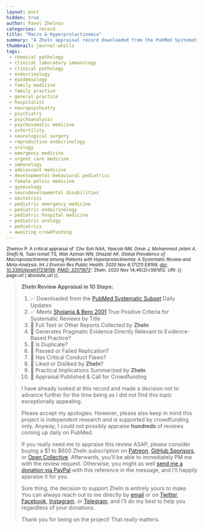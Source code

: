 ```yaml
---
layout: post
hidden: true
author: Pavel Zhelnov
categories: record
title: "Macro & Hyperprolactinemia"
summary: "A Zheln appraisal record downloaded from the PubMed Systematic Subset daily updates."
thumbnail: journal-whills
tags:
 - chemical pathology
 - clinical laboratory immunology
 - clinical pathology
 - endocrinology
 - epidemiology
 - family medicine
 - family practice
 - general practice
 - hospitalist
 - neuropsychiatry
 - psychiatry
 - psychoanalysis
 - psychosomatic medicine
 - infertility
 - neurological surgery
 - reproductive endocrinology
 - urology
 - emergency medicine
 - urgent care medicine
 - immunology
 - adolescent medicine
 - developmental-behavioral pediatrics
 - female pelvic medicine
 - gynecology
 - neurodevelopmental disabilities
 - obstetrics
 - pediatric emergency medicine
 - pediatric endocrinology
 - pediatric hospital medicine
 - pediatric urology
 - pediatrics
 - awaiting crowdfunding
---
```


<small id="citation">Zhelnov P. A critical appraisal of _‘Che Soh NAA, Yaacob NM, Omar J, Mohammed Jelani A, Shafii N, Tuan Ismail TS, Wan Azman WN, Ghazali AK. Global Prevalence of Macroprolactinemia among Patients with Hyperprolactinemia: A Systematic Review and Meta-Analysis. Int J Environ Res Public Health. 2020 Nov 6;17(21):E8199. [doi: 10.3390/ijerph17218199](https://doi.org/10.3390/ijerph17218199). [PMID: 33171973](https://pubmed.gov/33171973)’._ Zheln. 2020 Nov 14;46(2):r397d12. URI: {{ page.url | absolute_url }}.</small>

> **Zheln Review Appraisal in 10 Steps:**
>
> 1. ✅ Downloaded from the [PubMed Systematic Subset](https://github.com/p1m-ortho/qs-global-ortho-search-queries/blob/global-sr-query/README.md) Daily Updates
> 2. ✅ Meets [Shojania & Bero 2001](https://www.researchgate.net/publication/11820967_Taking_Advantage_of_the_Explosion_of_Systematic_Reviews_An_Efficient_MEDLINE_Search_Strategy) True Positive Criteria for Systematic Reviews by Title
> 3. 🔄 Full Text or Other Reports Collected by **Zheln**
> 4. 🔄 Generates Pragmatic Evidence Directly Relevant to Evidence-Based Practice?
> 5. 🔄 Is Duplicate?
> 6. 🔄 Passed or Failed Replication?
> 7. 🔄 Has Critical Conduct Flaws?
> 8. 🔄 Liked or Disliked by **Zheln**?
> 9. 🔄 Practical Implications Summarized by **Zheln**
> 10. 🔄 Appraisal Published & Call for Crowdfunding

> I have already looked at this record and made a decision not to advance further for the time being as I did not find this topic exceptionally appealing.
>
> Please accept my apologies. However, please also keep in mind this project is independent research and is supported by crowdfunding only. Anyway, I could not possibly appraise **hundreds** of reviews coming up daily on PubMed.
> 
> If you really need me to appraise this review ASAP, please consider buying a $1 to $600 Zheln subscription on [Patreon](https://patreon.com/zheln), [GitHub Sponsors](https://github.com/sponsors/drzhelnov), or [Open Collective](https://opencollective.com/zheln). Afterwards, you’ll be able to immediately PM me with the review request. Otherwise, you might as well [send me a donation via PayPal](https://paypal.me/pjelnov) with this reference in the message, and I’ll happily appraise it for you.
> 
> Sure thing, the decision to support Zheln is entirely yours to make. You can always reach out to me directly by [email](mailto:pavel@zheln.com) or on [Twitter](https://twitter.com/drzhelnov), [Facebook](https://facebook.com/drzhelnov), [Instagram](https://instagram.com/igzheln), or [Telegram](https://t.me/drzhelnov), and I’ll do my best to help you regardless of your donations.
> 
> Thank you for being on the project! That really matters.
